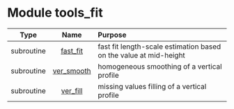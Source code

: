 # Module tools_fit

| Type | Name | Purpose |
| :--: | :--: | :---------- |
| subroutine | [fast_fit](https://github.com/JCSDA/saber/tree/develop/src/saber/bump/tools_fit.F90#L24) | fast fit length-scale estimation based on the value at mid-height |
| subroutine | [ver_smooth](https://github.com/JCSDA/saber/tree/develop/src/saber/bump/tools_fit.F90#L171) | homogeneous smoothing of a vertical profile |
| subroutine | [ver_fill](https://github.com/JCSDA/saber/tree/develop/src/saber/bump/tools_fit.F90#L225) | missing values filling of a vertical profile |
